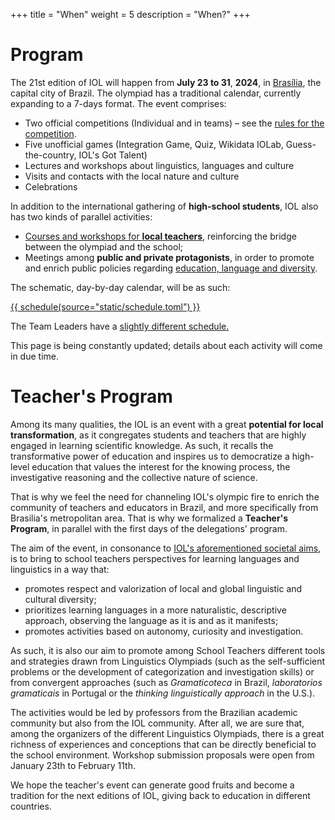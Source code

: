 +++
title = "When"
weight = 5
description = "When?"
+++

# Program

The 21st edition of IOL will happen from **July 23 to 31**, **2024**, in [Brasília](/where), the capital city of Brazil. The olympiad has a traditional calendar, currently expanding to a 7-days format. The event comprises:

* Two official competitions (Individual and in teams) – see the [rules for the competition](https://ioling.org/rules/IOL_Rules.pdf).
* Five unofficial games (Integration Game, Quiz, Wikidata IOLab, Guess-the-country, IOL's Got Talent)
* Lectures and workshops about linguistics, languages and culture
* Visits and contacts with the local nature and culture
* Celebrations

In addition to the international gathering of **high-school students**, IOL also has two kinds of parallel activities:

* [Courses and workshops for **local teachers**](#teacher-s-program), reinforcing the bridge between the olympiad and the school;
* Meetings among **public and private protagonists**, in order to promote and enrich public policies regarding [education, language and diversity](/why#education-language-and-diversity).

The schematic, day-by-day calendar, will be as such:

<a href="/schedule-students">
{{ schedule(source="static/schedule.toml") }}
</a>

The Team Leaders have a <a href="/schedule-tl">slightly different schedule.</a>

This page is being constantly updated; details about each activity will come in due time.

# Teacher's Program

Among its many qualities, the IOL is an event with a great **potential for local transformation**, as it congregates students and teachers that are highly engaged in learning scientific knowledge. As such, it recalls the transformative power of education and inspires us to democratize a high-level education that values the interest for the knowing process, the investigative reasoning and the collective nature of science.

That is why we feel the need for channeling IOL's olympic fire to enrich the community of teachers and educators in Brazil, and more specifically from Brasilia's metropolitan area. That is why we formalized a **Teacher's Program**, in parallel with the first days of the delegations' program.

The aim of the event, in consonance to [IOL's aforementioned societal aims](/why#education-language-and-diversity), is to bring to school teachers perspectives for learning languages and linguistics in a way that:

* promotes respect and valorization of local and global linguistic and cultural diversity;
* prioritizes learning languages in a more naturalistic, descriptive approach, observing the language as it is and as it manifests;
* promotes activities based on autonomy, curiosity and investigation.

As such, it is also our aim to promote among School Teachers different tools and strategies drawn from Linguistics Olympiads (such as the self-sufficient problems or the development of categorization and investigation skills) or from convergent approaches (such as *Gramaticoteca* in Brazil, *laboratorios gramaticais* in Portugal or the *thinking linguistically approach* in the U.S.).

The activities would be led by professors from the Brazilian academic community but also from the IOL community. After all, we are sure that, among the organizers of the different Linguistics Olympiads, there is a great richness of experiences and conceptions that can be directly beneficial to the school environment. Workshop submission proposals were open from January 23th to February 11th.

We hope the teacher's event can generate good fruits and become a tradition for the next editions of IOL, giving back to education in different countries.

